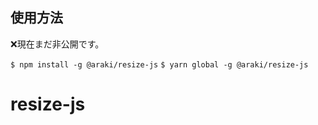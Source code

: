 ## 使用方法

❌現在まだ非公開です。

`$ npm install -g @araki/resize-js`
`$ yarn global -g @araki/resize-js`

# resize-js
